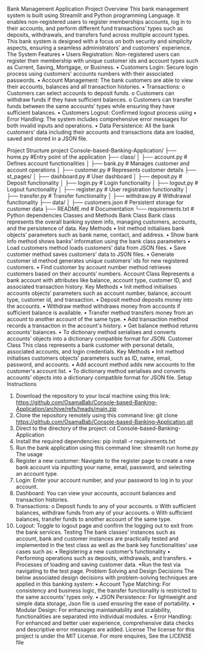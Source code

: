 Bank Management Application
Project Overview
This bank management system is built using Streamlit and Python programming Language. It enables non-registered users to register memberships accounts, log in to their accounts, and perform different fund transactions’ types such as deposits, withdrawals, and transfers fund across multiple account types. This bank system is designed with a focus on both security and simplicity aspects, ensuring a seamless administrators’ and customers’ experience.
The System Features
•	Users Registration: Non-registered users can register their membership with unique customer ids and account types such as Current, Saving, Mortgage, or Business.
•	Customers Login: Secure login process using customers’ accounts numbers with their associated passwords.
•	Account Management: The bank customers are able to view their accounts, balances and all transaction histories.
•	Transactions:
o	Customers can select accounts to deposit funds.
o	Customers can withdraw funds if they have sufficient balances.
o	Customers can transfer funds between the same accounts’ types while ensuring they have sufficient balances.
•	Customers Logout: Confirmed logout process using 
•	Error Handling: The system includes comprehensive error messages for both invalid inputs and operations.
•	Data Persistence: All the bank customers’ data including their accounts and transactions data are loaded, saved and stored in a JSON file.



Project Structure
project Console-based-Banking-Application/
├── home.py		#Entry point of the application
├── class/
│   ├── account.py		# Defines account functionalities
│   ├── bank.py		# Manages customer and account operations
│   ├── customer.py	# Represents customer details
├── st_pages/
│   ├── dashboard.py	# User dashboard
│   ├── deposit.py		# Deposit functionality
│   ├── login.py		# Login functionality
│   ├── logout.py		# Logout functionality
│   ├── register.py		# User registration functionality
│   ├── transfer.py		# Transfer functionality
│   ├── withdraw.py	# Withdrawal functionality
├── data/
│   ├── customers.json	# Persistent storage for customer data
├── README.md		# Documentation
└── requirements.txt         # Python dependencies
Classes and Methods
Bank Class
Bank class represents the overall banking system info, managing customers, accounts, and the persistence of data.
Key Methods
•	Init method initialises bank objects’ parameters such as bank name, contact, and address.
•	Show bank info method shows banks’ information using the bank class parameters
•	Load customers method loads customers’ data from JSON files.
•	Save customer method saves customers’ data to JSON files.
•	Generate customer id method generates unique customers’ ids for new registered customers.
•	Find customer by account number method retrieves customers based on their accounts’ numbers.
Account Class
Represents a bank account with attributes like balance, account type, customer ID, and associated transaction history.
Key Methods
•	Init method initialises accounts objects’ parameters such as account number, balance, account type, customer id, and transaction.
•	Deposit method deposits money into the accounts.
•	Withdraw method withdraws money from accounts if sufficient balance is available.
•	Transfer method transfers money from an account to another account of the same type.
•	Add transaction method records a transaction in the account's history.
•	Get balance method returns accounts’ balances.
•	To dictionary method serialises and converts accounts’ objects into a dictionary compatible format for JSON.
Customer Class
This class represents a bank customer with personal details, associated accounts, and login credentials.
Key Methods
•	Init method initialises customers objects’ parameters such as ID, name, email, password, and accounts.
•	Add account method adds new accounts to the customer's account list.
•	To dictionary method serialises and converts accounts’ objects into a dictionary compatible format for JSON file.
Setup Instructions
1.	Download the repository to your local machine using this link: https://github.com/OsamaBab/Console-based-Banking-Application/archive/refs/heads/main.zip  
2.	Clone the repository remotely using this command line: 
git clone https://github.com/OsamaBab/Console-based-Banking-Application.git 
3.	Direct to the directory of the project: cd Console-based-Banking-Application
4.	Install the required dependencies: pip install -r requirements.txt
5.	Run the bank application using this command line: streamlit run home.py
The usage
1.	Register a new customer: Navigate to the register page to create a new bank account via inputting your name, email, password, and selecting an account type.
2.	Login: Enter your account number, and your password to log in to your account.
3.	Dashboard: You can view your accounts, account balances and transaction histories.
4.	Transactions:
o	Deposit funds to any of your accounts.
o	With sufficient balances, withdraw funds from any of your accounts.
o	With sufficient balances, transfer funds to another account of the same type.
5.	Logout: Toggle to logout page and confirm the logging out to exit from the bank services.
Testing
The bank classes’ instances such as account, bank and customer instances are practically tested and implemented in the test class as well as the bank key functionalities’ use cases such as:
•	Registering a new customer’s functionality
•	Performing operations such as deposits, withdrawals, and transfers.
•	Processes of loading and saving customer data.
*Run the test via navigating to the test page.
Problem Solving and Design Decisions
The below associated design decisions with problem-solving techniques are applied in this banking system:
•	Account Type Matching: For consistency and business logic, the transfer functionality is restricted to the same accounts’ types only.
•	JSON Persistence: For lightweight and simple data storage, Json file is used ensuring the ease of portability.
•	Modular Design: For enhancing maintainability and scalability, functionalities are separated into individual modules.
•	Error Handling: For enhanced and better user experience, comprehensive data checks and descriptive error messages are added.
License
The license for this project is under the MIT License. For more enquires, See the LICENSE file 


